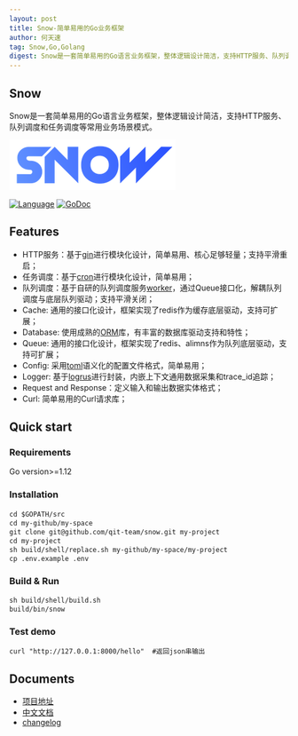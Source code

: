 ```yaml
---
layout: post
title: Snow-简单易用的Go业务框架
author: 何天速
tag: Snow,Go,Golang
digest: Snow是一套简单易用的Go语言业务框架，整体逻辑设计简洁，支持HTTP服务、队列调度和任务调度等常用业务场景模式。我们致力于让PHPer更方便地切入到Go语言开发，在业务框架选择上贴合PHP主流框架的设计思想，以更低的学习成本快速熟悉框架，致力于业务逻辑的开发。
---
```


## Snow
Snow是一套简单易用的Go语言业务框架，整体逻辑设计简洁，支持HTTP服务、队列调度和任务调度等常用业务场景模式。

![](/public/images/snow/icon.png)

[![Language](https://img.shields.io/badge/Language-Go-blue.svg)](https://golang.org/)
[![GoDoc](https://godoc.org/github.com/qit-team/snow?status.svg)](https://godoc.org/github.com/qit-team/snow)


## Features
- HTTP服务：基于[gin](https://github.com/gin-gonic/gin)进行模块化设计，简单易用、核心足够轻量；支持平滑重启；
- 任务调度：基于[cron](https://github.com/robfig/cron)进行模块化设计，简单易用；
- 队列调度：基于自研的队列调度服务[worker](https://github.com/qit-team/work)，通过Queue接口化，解耦队列调度与底层队列驱动；支持平滑关闭；
- Cache: 通用的接口化设计，框架实现了redis作为缓存底层驱动，支持可扩展；
- Database: 使用成熟的[ORM](https://github.com/go-xorm/xorm)库，有丰富的数据库驱动支持和特性；
- Queue: 通用的接口化设计，框架实现了redis、alimns作为队列底层驱动，支持可扩展；
- Config: 采用[toml](https://github.com/toml-lang/toml)语义化的配置文件格式，简单易用；
- Logger: 基于[logrus](github.com/sirupsen/logrus)进行封装，内嵌上下文通用数据采集和trace_id追踪；
- Request and Response：定义输入和输出数据实体格式；
- Curl: 简单易用的Curl请求库；


## Quick start

### Requirements
Go version>=1.12

### Installation
```shell
cd $GOPATH/src
cd my-github/my-space
git clone git@github.com/qit-team/snow.git my-project
cd my-project
sh build/shell/replace.sh my-github/my-space/my-project
cp .env.example .env
```

### Build & Run
```shell
sh build/shell/build.sh
build/bin/snow
```

### Test demo
```
curl "http://127.0.0.1:8000/hello"  #返回json串输出
```

## Documents

- [项目地址](https://github.com/qit-team/snow)
- [中文文档](https://github.com/qit-team/snow/wiki)
- [changelog](https://github.com/qit-team/snow/blob/master/CHANGLOG.md)
